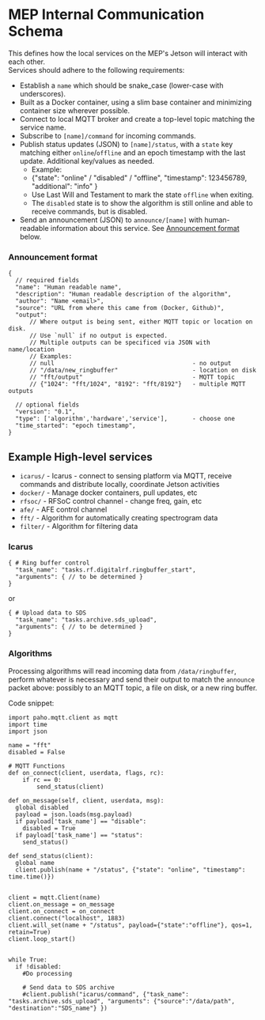 
# MEP Internal Communication Schema
This defines how the local services on the MEP's Jetson will interact with each other.  
Services should adhere to the following requirements:
- Establish a `name` which should be snake_case (lower-case with underscores).
- Built as a Docker container, using a slim base container and minimizing container size wherever possible.
- Connect to local MQTT broker and create a top-level topic matching the service name.
- Subscribe to `[name]/command` for incoming commands. 
- Publish status updates (JSON) to `[name]/status`, with a `state` key matching either `online`/`offline` and an epoch timestamp with the last update.  Additional key/values as needed. 
    - Example:
    - {"state": "online" / "disabled" / "offline", "timestamp": 123456789, "additional": "info" }
    - Use Last Will and Testament to mark the state `offline` when exiting.
    - The `disabled` state is to show the algorithm is still online and able to receive commands, but is disabled.  
- Send an announcement (JSON) to `announce/[name]` with human-readable information about this service.  See [Announcement format](/#announcement) below.

<a id="announcement"></a>
### Announcement format
```
{
  // required fields
  "name": "Human readable name",
  "description": "Human readable description of the algorithm",
  "author": "Name <email>",
  "source": "URL from where this came from (Docker, Github)",
  "output":  
      // Where output is being sent, either MQTT topic or location on disk.  
      // Use `null` if no output is expected.  
      // Multiple outputs can be specificed via JSON with name/location
      // Examples:
      // null                                       - no output
      // "/data/new_ringbuffer"                     - location on disk
      // "fft/output"                               - MQTT topic
      // {"1024": "fft/1024", "8192": "fft/8192"}   - multiple MQTT outputs

  // optional fields
  "version": "0.1",
  "type": ['algorithm','hardware','service'],       - choose one
  "time_started": "epoch timestamp",
}
```


## Example High-level services
- `icarus/` - Icarus - connect to sensing platform via MQTT, receive commands and distribute locally, coordinate Jetson activities
- `docker/` - Manage docker containers, pull updates, etc
- `rfsoc/` - RFSoC control channel - change freq, gain, etc
- `afe/` - AFE control channel
- `fft/` - Algorithm for automatically creating spectrogram data
- `filter/` - Algorithm for filtering data



### Icarus
```
{ # Ring buffer control
  "task_name": "tasks.rf.digitalrf.ringbuffer_start",
  "arguments": { // to be determined }
}
```
or
```
{ # Upload data to SDS
  "task_name": "tasks.archive.sds_upload",
  "arguments": { // to be determined }
}
```


### Algorithms
Processing algorithms will read incoming data from `/data/ringbuffer`, perform whatever is necessary and send their output to match the `announce` packet above: possibly to an MQTT topic, a file on disk, or a new ring buffer.  

Code snippet:
```
import paho.mqtt.client as mqtt
import time
import json

name = "fft"
disabled = False

# MQTT Functions
def on_connect(client, userdata, flags, rc):
    if rc == 0:
        send_status(client)

def on_message(self, client, userdata, msg):
  global disabled
  payload = json.loads(msg.payload)
  if payload['task_name'] == "disable":
    disabled = True
  if payload['task_name'] == "status":
    send_status()

def send_status(client):
  global name
  client.publish(name + "/status", {"state": "online", "timestamp": time.time()})


client = mqtt.Client(name)
client.on_message = on_message
client.on_connect = on_connect
client.connect("localhost", 1883)
client.will_set(name + "/status", payload={"state":"offline"}, qos=1, retain=True)
client.loop_start()


while True:
  if !disabled:
    #Do processing

    # Send data to SDS archive
    #client.publish("icarus/command", {"task_name": "tasks.archive.sds_upload", "arguments": {"source":"/data/path", "destination":"SDS_name"} })


```


